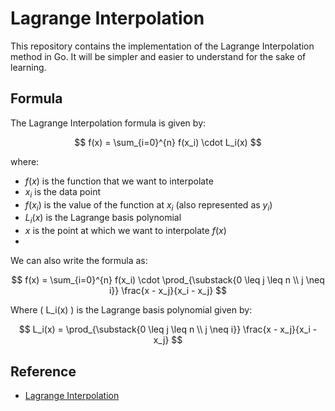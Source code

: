 # Lagrange Interpolation

This repository contains the implementation of the Lagrange Interpolation method in Go. It will be simpler and easier to understand for the sake of learning.

## Formula

The Lagrange Interpolation formula is given by:

$$
f(x) = \sum_{i=0}^{n} f(x_i) \cdot L_i(x)
$$

where:

- $f(x)$ is the function that we want to interpolate
- $x_i$ is the data point
- $f(x_i)$ is the value of the function at $x_i$ (also represented as $y_i$)
- $L_i(x)$ is the Lagrange basis polynomial
- $x$ is the point at which we want to interpolate $f(x)$
-
We can also write the formula as:

$$
f(x) = \sum_{i=0}^{n} f(x_i) \cdot \prod_{\substack{0 \leq j \leq n \\ j \neq i}} \frac{x - x_j}{x_i - x_j}
$$

Where \( L_i(x) \) is the Lagrange basis polynomial given by:

$$
L_i(x) = \prod_{\substack{0 \leq j \leq n \\ j \neq i}} \frac{x - x_j}{x_i - x_j}
$$

## Reference

- [Lagrange Interpolation](https://en.wikipedia.org/wiki/Lagrange_interpolation)

